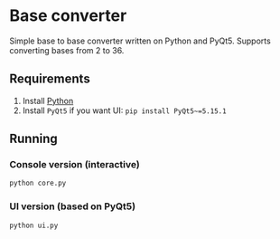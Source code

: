 # Base converter
Simple base to base converter written on Python and PyQt5. Supports converting bases from 2 to 36. 

## Requirements
1. Install [Python](https://python.org/downloads/)
2. Install `PyQt5` if you want UI: `pip install PyQt5~=5.15.1`

## Running
### Console version (interactive)
```bash
python core.py
```

### UI version (based on PyQt5)
```bash
python ui.py
```